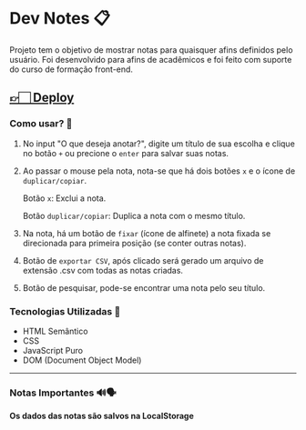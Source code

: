 # Dev Notes 📋

Projeto tem o objetivo de mostrar notas para quaisquer afins definidos pelo usuário. Foi desenvolvido para afins de acadêmicos e foi feito com suporte do curso de formação front-end.

[👉🏻 Deploy](https://dev-notes-two.vercel.app/)
---

### Como usar? 🤔

1. No input "O que deseja anotar?", digite um título de sua escolha e clique no botão `+` ou precione o `enter` para salvar suas notas.
2. Ao passar o mouse pela nota, nota-se que há dois botões `x` e o ícone de `duplicar/copiar`.

    Botão `x`: Exclui a nota.

    Botão `duplicar/copiar`: Duplica a nota com o mesmo título.

3. Na nota, há um botão de `fixar` (ícone de alfinete) a nota fixada se direcionada para primeira posição (se conter outras notas).
4. Botão de `exportar CSV`, após clicado será gerado um arquivo de extensão .csv com todas as notas criadas.
5. Botão de pesquisar, pode-se encontrar uma nota pelo seu título.

### Tecnologias Utilizadas 🤖

- HTML Semântico
- CSS
- JavaScript Puro
- DOM (Document Object Model)

---

### Notas Importantes 🔊🗣️

**Os dados das notas são salvos na LocalStorage**